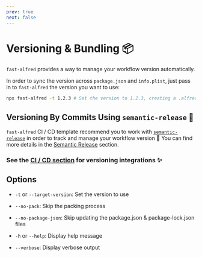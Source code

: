 ```yaml
---
prev: true
next: false
---
```


# Versioning & Bundling :package:

`fast-alfred` provides a way to manage your workflow version automatically.

In order to sync the version across `package.json` and `info.plist`, just pass in to
`fast-alfred` the version you want to use:

```bash
npx fast-alfred -t 1.2.3 # Set the version to 1.2.3, creating a .alfredworkflow file
```

## Versioning By Commits Using `semantic-release` :arrows_counterclockwise:

`fast-alfred` CI / CD template recommend you to work with [`semantic-release`](https://github.com/semantic-release/semantic-release) in order to track and manage your workflow version :rocket:
You can find more details in the [Semantic Release](../ci/semantic-release.md) section.

### See the [CI / CD section](/app/ci/github-actions) for versioning integrations :sparkles:

## Options

- `-t` or `--target-version`: Set the version to use
- `--no-pack`: Skip the packing process
- `--no-package-json`: Skip updating the package.json & package-lock.json files

- `-h` or `--help`: Display help message
- `--verbose`: Display verbose output
